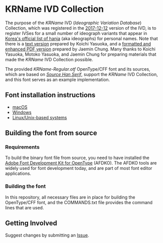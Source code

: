# KRName IVD Collection

The purpose of the _KRName_ IVD (_Ideographic Variation Database_) Collection, which was registered in the [2017-12-12](https://unicode.org/ivd/data/2017-12-12/) version of the IVD, is to register IVSes for a small number of ideograph variants that appear in [Korea's official list of hanja](http://help.scourt.go.kr/nm/img/hanja/hanja_2015.pdf) (aka ideographs) for personal names. Note that there is a [text version](https://srad.jp/~yasuoka/journal/589283/) prepared by Koichi Yasuoka, and a [formatted and enhanced PDF version](http://www.unicode.org/L2/L2017/17173-irgn2200-unihan-db.pdf#page=4) prepared by Jaemin Chung. Many thanks to Koichi Yasuoka, Motoko Yasuoka, and Jaemin Chung for preparing materials that made the _KRName_ IVD Collection possible.

The provided _KRName-Regular.otf_ OpenType/CFF font and its sources, which are based on [_Source Han Serif_](https://github.com/adobe-fonts/source-han-serif/), support the _KRName_ IVD Collection, and this font serves as an example implementation.

## Font installation instructions

* [macOS](https://support.apple.com/en-us/HT201749)
* [Windows](https://www.microsoft.com/en-us/Typography/TrueTypeInstall.aspx)
* [Linux/Unix-based systems](https://github.com/adobe-fonts/source-code-pro/issues/17#issuecomment-8967116)

## Building the font from source

### Requirements

To build the binary font file from source, you need to have installed the [Adobe Font Development Kit for OpenType](http://www.adobe.com/devnet/opentype/afdko.html) (AFDKO). The AFDKO tools are widely used for font development today, and are part of most font editor applications.

### Building the font

In this repository, all necessary files are in place for building the OpenType/CFF font, and the COMMANDS.txt file provides the command lines that are used.

## Getting Involved

Suggest changes by submitting an [Issue](https://github.com/adobe-type-tools/krname-ivd-collection/issues).
